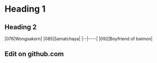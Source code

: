 # Heading 1
## Heading 2

|076|Wongsakorn|
|085|Samatchaya|
|--|----|
|092|Boyfriend of baimon|
 
 
 ## Edit on github.com
